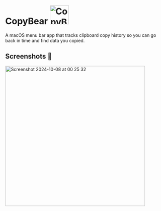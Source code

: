 # CopyBear <img width="60" height="60" alt="CopyBear (Image Credits: Microsoft Bing Image Creator)" src="https://github.com/user-attachments/assets/9964d0fd-85d5-42b0-9ebf-e25705d34858">
A macOS menu bar app that tracks clipboard copy history so you can go back in time and find data you copied.

## Screenshots 📸
<img width="444" alt="Screenshot 2024-10-08 at 00 25 32" src="https://github.com/user-attachments/assets/36c5d5f3-cb38-4600-ac97-ce86e87ab3bc">
